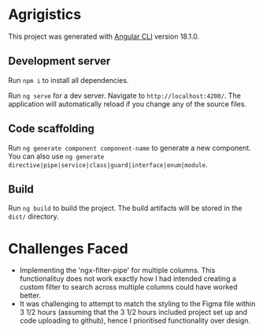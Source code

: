 # Agrigistics

This project was generated with [Angular CLI](https://github.com/angular/angular-cli) version 18.1.0.

## Development server

Run `npm i` to install all dependencies.

Run `ng serve` for a dev server. Navigate to `http://localhost:4200/`. The application will automatically reload if you change any of the source files.

## Code scaffolding

Run `ng generate component component-name` to generate a new component. You can also use `ng generate directive|pipe|service|class|guard|interface|enum|module`.

## Build

Run `ng build` to build the project. The build artifacts will be stored in the `dist/` directory.


# Challenges Faced

- Implementing the 'ngx-filter-pipe' for multiple columns. This functionalituy does not work exactly how I had intended creating a custom filter to search across multiple columns could have worked better.
- It was challenging to attempt to match the styling to the Figma file within 3 1/2 hours (assuming that the 3 1/2 hours included project set up and code uploading to github), hence I prioritised functionality over design.

